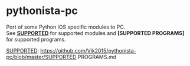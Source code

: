 pythonista-pc
=============

Port of some Python iOS specific modules to PC.<br>
See **[SUPPORTED]** for supported modules and **[SUPPORTED PROGRAMS]** for supported programs.

  [SUPPORTED]: https://github.com/Vik2015/pythonista-pc/blob/master/SUPPORTED.md
  [SUPPORTED]: https://github.com/Vik2015/pythonista-pc/blob/master/SUPPORTED PROGRAMS.md
